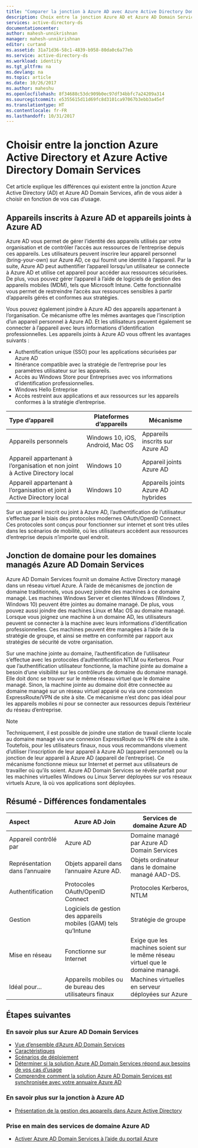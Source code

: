 ```yaml
---
title: "Comparer la jonction à Azure AD avec Azure Active Directory Domain Services | Microsoft Docs"
description: Choix entre la jonction Azure AD et Azure AD Domain Services
services: active-directory-ds
documentationcenter: 
author: mahesh-unnikrishnan
manager: mahesh-unnikrishnan
editor: curtand
ms.assetid: 31a71d36-58c1-4839-b958-80da0c6a77eb
ms.service: active-directory-ds
ms.workload: identity
ms.tgt_pltfrm: na
ms.devlang: na
ms.topic: article
ms.date: 10/26/2017
ms.author: maheshu
ms.openlocfilehash: 8f34688c53dc909b0ec97df34bbfc7a24209a314
ms.sourcegitcommit: e5355615d11d69fc8d3101ca97067b3ebb3a45ef
ms.translationtype: HT
ms.contentlocale: fr-FR
ms.lasthandoff: 10/31/2017
---
```

# <a name="choose-between-azure-active-directory-join-and-azure-active-directory-domain-services"></a>Choisir entre la jonction Azure Active Directory et Azure Active Directory Domain Services
Cet article explique les différences qui existent entre la jonction Azure Active Directory (AD) et Azure AD Domain Services, afin de vous aider à choisir en fonction de vos cas d’usage.

## <a name="azure-ad-registered-and-azure-ad-joined-devices"></a>Appareils inscrits à Azure AD et appareils joints à Azure AD
Azure AD vous permet de gérer l’identité des appareils utilisés par votre organisation et de contrôler l’accès aux ressources de l’entreprise depuis ces appareils. Les utilisateurs peuvent inscrire leur appareil personnel (bring-your-own) sur Azure AD, ce qui fournit une identité à l’appareil. Par la suite, Azure AD peut authentifier l’appareil lorsqu’un utilisateur se connecte à Azure AD et utilise cet appareil pour accéder aux ressources sécurisées. De plus, vous pouvez gérer l’appareil à l’aide de logiciels de gestion des appareils mobiles (MDM), tels que Microsoft Intune. Cette fonctionnalité vous permet de restreindre l’accès aux ressources sensibles à partir d’appareils gérés et conformes aux stratégies.

Vous pouvez également joindre à Azure AD des appareils appartenant à l’organisation. Ce mécanisme offre les mêmes avantages que l’inscription d’un appareil personnel à Azure AD. Et les utilisateurs peuvent également se connecter à l’appareil avec leurs informations d’identification professionnelles. Les appareils joints à Azure AD vous offrent les avantages suivants :
* Authentification unique (SSO) pour les applications sécurisées par Azure AD
* Itinérance compatible avec la stratégie de l’entreprise pour les paramètres utilisateur sur les appareils.
* Accès au Windows Store pour Entreprises avec vos informations d’identification professionnelles.
* Windows Hello Entreprise
* Accès restreint aux applications et aux ressources sur les appareils conformes à la stratégie d’entreprise.

| **Type d’appareil** | **Plateformes d’appareils** | **Mécanisme** |
|:---| --- | --- |
| Appareils personnels | Windows 10, iOS, Android, Mac OS | Appareils inscrits sur Azure AD |
| Appareil appartenant à l’organisation et non joint à Active Directory local | Windows 10 | Appareil joints Azure AD |
| Appareil appartenant à l’organisation et joint à Active Directory local | Windows 10 | Appareils joints Azure AD hybrides |

Sur un appareil inscrit ou joint à Azure AD, l’authentification de l’utilisateur s’effectue par le biais des protocoles modernes OAuth/OpenID Connect. Ces protocoles sont conçus pour fonctionner sur internet et sont très utiles dans les scénarios de mobilité, où les utilisateurs accèdent aux ressources d’entreprise depuis n’importe quel endroit.


## <a name="domain-join-to-azure-ad-domain-services-managed-domains"></a>Jonction de domaine pour les domaines managés Azure AD Domain Services
Azure AD Domain Services fournit un domaine Active Directory managé dans un réseau virtuel Azure. À l’aide de mécanismes de jonction de domaine traditionnels, vous pouvez joindre des machines à ce domaine managé. Les machines Windows Server et clientes Windows (Windows 7, Windows 10) peuvent être jointes au domaine managé. De plus, vous pouvez aussi joindre des machines Linux et Mac OS au domaine managé. Lorsque vous joignez une machine à un domaine AD, les utilisateurs peuvent se connecter à la machine avec leurs informations d’identification professionnelles. Ces machines peuvent être managées à l’aide de la stratégie de groupe, et ainsi se mettre en conformité par rapport aux stratégies de sécurité de votre organisation.

Sur une machine jointe au domaine, l’authentification de l’utilisateur s’effectue avec les protocoles d’authentification NTLM ou Kerberos. Pour que l’authentification utilisateur fonctionne, la machine jointe au domaine a besoin d’une visibilité sur les contrôleurs de domaine du domaine managé. Elle doit donc se trouver sur le même réseau virtuel que le domaine managé. Sinon, la machine jointe au domaine doit être connectée au domaine managé sur un réseau virtuel apparié ou via une connexion ExpressRoute/VPN de site à site. Ce mécanisme n’est donc pas idéal pour les appareils mobiles ni pour se connecter aux ressources depuis l’extérieur du réseau d’entreprise.

> [!NOTE]
> Techniquement, il est possible de joindre une station de travail cliente locale au domaine managé via une connexion ExpressRoute ou VPN de site à site. Toutefois, pour les utilisateurs finaux, nous vous recommandons vivement d’utiliser l’inscription de leur appareil à Azure AD (appareil personnel) ou la jonction de leur appareil à Azure AD (appareil de l’entreprise). Ce mécanisme fonctionne mieux sur Internet et permet aux utilisateurs de travailler où qu’ils soient. Azure AD Domain Services se révèle parfait pour les machines virtuelles Windows ou Linux Server déployées sur vos réseaux virtuels Azure, là où vos applications sont déployées.


## <a name="summary---key-differences"></a>Résumé - Différences fondamentales
| **Aspect** | **Azure AD Join** | **Services de domaine Azure AD** |
|:---| --- | --- |
| Appareil contrôlé par | Azure AD | Domaine managé par Azure AD Domain Services |
| Représentation dans l’annuaire | Objets appareil dans l’annuaire Azure AD. | Objets ordinateur dans le domaine managé AAD-DS. |
| Authentification | Protocoles OAuth/OpenID Connect | Protocoles Kerberos, NTLM |
| Gestion | Logiciels de gestion des appareils mobiles (GAM) tels qu’Intune | Stratégie de groupe |
| Mise en réseau | Fonctionne sur Internet | Exige que les machines soient sur le même réseau virtuel que le domaine managé.|
| Idéal pour... | Appareils mobiles ou de bureau des utilisateurs finaux | Machines virtuelles en serveur déployées sur Azure |


## <a name="next-steps"></a>Étapes suivantes
### <a name="learn-more-about-azure-ad-domain-services"></a>En savoir plus sur Azure AD Domain Services
* [Vue d’ensemble d’Azure AD Domain Services](active-directory-ds-overview.md)
* [Caractéristiques](active-directory-ds-features.md)
* [Scénarios de déploiement](active-directory-ds-scenarios.md)
* [Déterminer si la solution Azure AD Domain Services répond aux besoins de vos cas d’usage](active-directory-ds-comparison.md)
* [Comprendre comment la solution Azure AD Domain Services est synchronisée avec votre annuaire Azure AD](active-directory-ds-synchronization.md)

### <a name="learn-more-about-azure-ad-join"></a>En savoir plus sur la jonction à Azure AD
* [Présentation de la gestion des appareils dans Azure Active Directory](../active-directory/device-management-introduction.md)

### <a name="get-started-with-azure-ad-domain-services"></a>Prise en main des services de domaine Azure AD
* [Activer Azure AD Domain Services à l’aide du portail Azure](active-directory-ds-getting-started.md)
